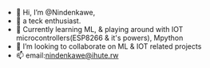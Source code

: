 - 👋 Hi, I’m @Nindenkawe,
- 👀 a teck enthusiast.
- 🌱 Currently learning ML, & playing around with IOT microcontrollers(ESP8266 & it's powers), Mpython
- 💞️ I’m looking to collaborate on ML & IOT related projects
- 📫 email:nindenkawe@ihute.rw

<!---
Nindenkawe/Nindenkawe is a ✨ special ✨ repository because its `README.md` (this file) appears on your GitHub profile.
You can click the Preview link to take a look at your changes.
--->
